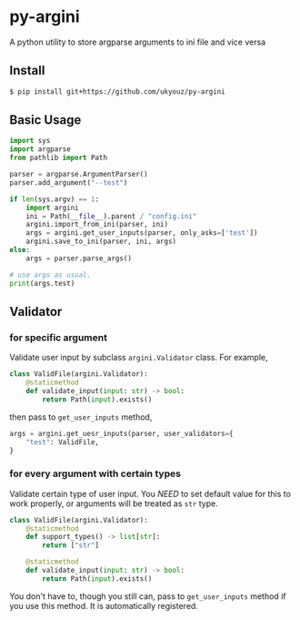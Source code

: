 # py-argini
A python utility to store argparse arguments to ini file and vice versa

## Install

```bash
$ pip install git+https://github.com/ukyouz/py-argini
```

## Basic Usage

```python
import sys
import argparse
from pathlib import Path

parser = argparse.ArgumentParser()
parser.add_argument("--test")

if len(sys.argv) == 1:
    import argini
    ini = Path(__file__).parent / "config.ini"
    argini.import_from_ini(parser, ini)
    args = argini.get_user_inputs(parser, only_asks=['test'])
    argini.save_to_ini(parser, ini, args)
else:
    args = parser.parse_args()

# use args as usual.
print(args.test)
```

## Validator

### for specific argument

Validate user input by subclass `argini.Validator` class. For example,

```python
class ValidFile(argini.Validator):
    @staticmethod
    def validate_input(input: str) -> bool:
        return Path(input).exists()
```

then pass to `get_user_inputs` method,

```python
args = argini.get_uesr_inputs(parser, user_validators={
    "test": ValidFile,
}
```

### for every argument with certain types

Validate certain type of user input. You *NEED* to set default value for this to work properly, or arguments will be treated as `str` type.

```python
class ValidFile(argini.Validator):
    @staticmethod
    def support_types() -> list[str]:
        return ["str"]

    @staticmethod
    def validate_input(input: str) -> bool:
        return Path(input).exists()
```

You don't have to, though you still can, pass to `get_user_inputs` method if you use this method. It is automatically registered.